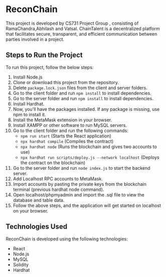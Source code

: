 # ReconChain

This project is developed by CS731 Project Group , consisting of RamaChandra,Abhilash and Vatsal. ChainTalent is a decentralized platform that facilitates secure, transparent, and efficient communication between parties involved in a project.

## Steps to Run the Project

To run this project, follow the below steps:

1. Install Node.js
2. Clone or download this project from the repository.
3. Delete `package.lock.json` files from the client and server folders.
4. Go to the client folder and run `npm install` to install dependencies.
5. Go to the server folder and run `npm install` to install dependencies.
6. Install Hardhat.
7. Now, you'll have the packages installed. If any package is missing, use npm to install it.
8. Install the MetaMask extension in your browser.
9. Install XAMPP or other software to run MySQL servers.
10. Go to the client folder and run the following commands:
    - `npm run start` (Starts the React application)
    - `npx hardhat compile` (Compiles the contract)
    - `npx hardhat node` (Runs the blockchain and gives two accounts to use)
    - `npx hardhat run scripts/deploy.js --network localhost` (Deploys the contract on the blockchain)
11. Go to the server folder and run `node index.js` to start the backend server.
12. Add Localhost RPC accounts to MetaMask.
13. Import accounts by pasting the private keys from the blockchain terminal (previous hardhat node command).
14. Open localhost/phpmyadmin and import the .sql file to view the database and table data.
15. Follow the above steps, and the application will get started on localhost on your browser.

## Technologies Used

ReconChain is developed using the following technologies:

- React
- Node.js
- MySQL
- Solidity
- Hardhat
